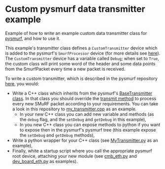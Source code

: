 # Custom pysmurf data transmitter example

Example of how to write an example custom data transmitter class for [pysmurf](https://github.com/slaclab/pysmurf), and how to use it.

This example's transmitter class defines a `CustomTransmitter` device which is added to the pysmurf's `SmurfProcessor` device (for more details see [here](https://github.com/slaclab/pysmurf/blob/pre-release/README.SmurfProcessor.md)). The `CustomTransmitter` device has a variable called `Debug`; when set to `True`, the custom class will print some word of the header and some data points from the SmurfPacket every time a new packet is received.

To write a custom transmitter, which is described in the pysmurf repository [here](https://github.com/slaclab/pysmurf/blob/pre-release/README.CustomDataTransmitter.md), you would:
- Write a C++ class which inherits from the pysmurf's [BaseTransmitter class](https://github.com/slaclab/pysmurf/blob/pre-release/include/smurf/core/transmitters/BaseTransmitter.h). In that class you should override the [transmit method](https://github.com/slaclab/pysmurf/blob/pre-release/include/smurf/core/transmitters/BaseTransmitter.h#L74) to process every new SMuRF packet according to your requirements. You can take a look in this repository to [my_transmitter.cpp](src/my_transmitter.cpp) as an example.
  - In your new C++ class you can add new variable and methods (as the `debug` flag, and the `setDebug` and `getDebug` in this example),
  - In you new C++ class you can expose methods to python if you want to expose then in the pysmurf's pysmurf tree (this example expose the `setDebug` and `getDebug` methods),
- Write a python wrapper for your C++ class (see [MyTransmitter.py](python/mymodule/_MyTransmitter.py) as an example),
- Finally, white a startup script where you call the appropriate pysmurf root device, attaching your new module (see [cmb_eth.py](server_scripts/cmb_eth.py) and [dev_board_eth.py](server_scripts/dev_board_eth.py) as examples).